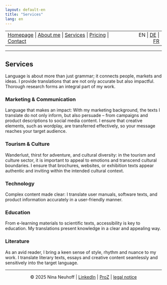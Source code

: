 ```yaml
---
layout: default-en
title: "Services"
lang: en
---
```


<table width="100%">
<tr>
<td align="left">
<a href="index.html">Homepage</a> |
<a href="about.html">About me</a> |
<a href="services.html">Services</a> |
<a href="pricing.html">Pricing</a> |
<a href="contact.html">Contact</a>
</td>
<td align="right">
EN | <a href="../de/index.html">DE</a> | <a href="../fr/index.html">FR</a>
</td>
</tr>
</table>
<hr>

## Services

Language is about more than just grammar; it connects people, markets and ideas. I provide translations that are not only accurate but also impactful. Thorough research forms an integral part of my work.

### Marketing & Communication
Language that makes an impact: With my marketing background, the texts I translate do not only inform, but also persuade – from campaigns and product descriptions to social media content. I ensure that creative elements, such as wordplay, are transferred effectively, so your message reaches your target audience.

### Tourism & Culture
Wanderlust, thirst for adventure, and cultural diversity: in the tourism and culture sector, it is important to appeal to emotions and transcend cultural boundaries. I ensure that brochures, websites, or exhibition texts appear authentic and inviting within the intended cultural context.

### Technology
Complex content made clear: I translate user manuals, software texts, and product information accurately in a user-friendly manner.

### Education
From e-learning materials to scientific texts, accessibility is key to education. My translations present knowledge in a clear and appealing way.

### Literature
As an avid reader, I bring a keen sense of style, rhythm and nuance to my work. I translate literary texts, essays and creative content seamlessly and sensitively into the target language.


<!-- Footer -->
<hr>
<p align="center">
&copy; 2025 Nina Neuhoff | <a href="http://www.linkedin.com/in/nina-neuhoff-32b162283">LinkedIn</a> | <a href="https://www.proz.com/translator/4180778">ProZ</a> | <a href="impressum.html">legal notice</a>
</p>
